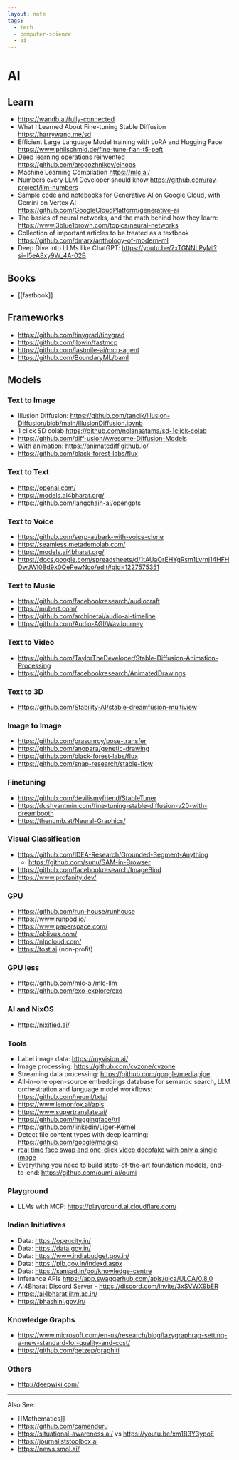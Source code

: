 ```yaml
---
layout: note
tags:
  - tech
  - computer-science
  - ai
---
```


# AI

## Learn

- https://wandb.ai/fully-connected
- What I Learned About Fine-tuning Stable Diffusion https://harrywang.me/sd
- Efficient Large Language Model training with LoRA and Hugging Face https://www.philschmid.de/fine-tune-flan-t5-peft
- Deep learning operations reinvented https://github.com/arogozhnikov/einops
- Machine Learning Compilation https://mlc.ai/
- Numbers every LLM Developer should know https://github.com/ray-project/llm-numbers
- Sample code and notebooks for Generative AI on Google Cloud, with Gemini on Vertex AI https://github.com/GoogleCloudPlatform/generative-ai
- The basics of neural networks, and the math behind how they learn: https://www.3blue1brown.com/topics/neural-networks
- Collection of important articles to be treated as a textbook https://github.com/dmarx/anthology-of-modern-ml
- Deep Dive into LLMs like ChatGPT: https://youtu.be/7xTGNNLPyMI?si=l5eA8xy9W_4A-02B

## Books

- [[fastbook]]

## Frameworks

- https://github.com/tinygrad/tinygrad
- https://github.com/jlowin/fastmcp
- https://github.com/lastmile-ai/mcp-agent
- https://github.com/BoundaryML/baml

## Models

### Text to Image

- Illusion Diffusion: https://github.com/tancik/Illusion-Diffusion/blob/main/IllusionDiffusion.ipynb
- 1 click SD colab https://github.com/nolanaatama/sd-1click-colab
- https://github.com/diff-usion/Awesome-Diffusion-Models
- With animation: https://animatediff.github.io/
- https://github.com/black-forest-labs/flux

### Text to Text

- https://openai.com/
- https://models.ai4bharat.org/
- https://github.com/langchain-ai/opengpts

### Text to Voice

- https://github.com/serp-ai/bark-with-voice-clone
- https://seamless.metademolab.com/
- https://models.ai4bharat.org/
- https://docs.google.com/spreadsheets/d/1tAUaQrEHYgRsm1Lvrnj14HFHDwJWl0Bd9x0QePewNco/edit#gid=1227575351

### Text to Music

- https://github.com/facebookresearch/audiocraft
- https://mubert.com/
- https://github.com/archinetai/audio-ai-timeline
- https://github.com/Audio-AGI/WavJourney

### Text to Video

- https://github.com/TaylorTheDeveloper/Stable-Diffusion-Animation-Processing
- https://github.com/facebookresearch/AnimatedDrawings

### Text to 3D

- https://github.com/Stability-AI/stable-dreamfusion-multiview

### Image to Image

- https://github.com/prasunroy/pose-transfer
- https://github.com/anopara/genetic-drawing
- https://github.com/black-forest-labs/flux
- https://github.com/snap-research/stable-flow

### Finetuning

- https://github.com/devilismyfriend/StableTuner
- https://dushyantmin.com/fine-tuning-stable-diffusion-v20-with-dreambooth
- https://thenumb.at/Neural-Graphics/

### Visual Classification

- https://github.com/IDEA-Research/Grounded-Segment-Anything
  - https://github.com/sunu/SAM-in-Browser
- https://github.com/facebookresearch/ImageBind
- https://www.profanity.dev/

### GPU

- https://github.com/run-house/runhouse
- https://www.runpod.io/
- https://www.paperspace.com/
- https://oblivus.com/
- https://nlpcloud.com/
- https://tost.ai (non-profit)

### GPU less

- https://github.com/mlc-ai/mlc-llm
- https://github.com/exo-explore/exo

### AI and NixOS

- https://nixified.ai/

### Tools

- Label image data: https://myvision.ai/
- Image processing: https://github.com/cvzone/cvzone
- Streaming data processing: https://github.com/google/mediapipe
- All-in-one open-source embeddings database for semantic search, LLM orchestration and language model workflows: https://github.com/neuml/txtai
- https://www.lemonfox.ai/apis
- https://www.supertranslate.ai/
- https://github.com/huggingface/trl
- https://github.com/linkedin/Liger-Kernel
- Detect file content types with deep learning: https://github.com/google/magika
- [real time face swap and one-click video deepfake with only a single image](https://github.com/hacksider/Deep-Live-Cam)
- Everything you need to build state-of-the-art foundation models, end-to-end: https://github.com/oumi-ai/oumi

### Playground

- LLMs with MCP: https://playground.ai.cloudflare.com/

### Indian Initiatives

- Data: https://opencity.in/
- Data: https://data.gov.in/
- Data: https://www.indiabudget.gov.in/
- Data: https://pib.gov.in/indexd.aspx
- Data: https://sansad.in/poi/knowledge-centre
- Inferance APIs https://app.swaggerhub.com/apis/ulca/ULCA/0.8.0
- AI4Bharat Discord Server - https://discord.com/invite/3xSVWX9bER
- https://ai4bharat.iitm.ac.in/
- https://bhashini.gov.in/

### Knowledge Graphs

- https://www.microsoft.com/en-us/research/blog/lazygraphrag-setting-a-new-standard-for-quality-and-cost/
- https://github.com/getzep/graphiti

### Others

- http://deepwiki.com/

---

Also See:

- [[Mathematics]]
- https://github.com/camenduru
- https://situational-awareness.ai/ vs https://youtu.be/xm1B3Y3ypoE
- https://journaliststoolbox.ai
- https://news.smol.ai/
